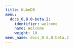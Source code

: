 ```yaml
---
title: KubeDB
menu:
  docs_0.8.0-beta.2:
    identifier: welcome
    name: Welcome
    weight: 10
menu_name: docs_0.8.0-beta.2
---
```

